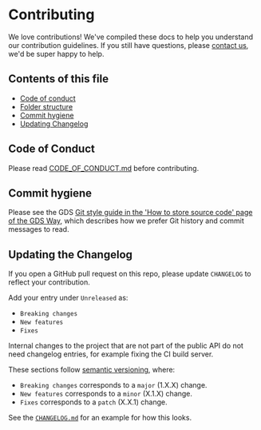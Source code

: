 # Contributing
We love contributions! We've compiled these docs to help you understand our contribution guidelines. If you still have questions, please [contact us](mailto:analytics-unit@nhsx.nhs.uk), we'd be super happy to help.

## Contents of this file
- [Code of conduct](#code-of-conduct)
- [Folder structure](#folder-structure)
- [Commit hygiene](#commit-hygiene)
- [Updating Changelog](#updating-changelog)

## Code of Conduct
Please read [CODE_OF_CONDUCT.md](./CODE_OF_CONDUCT.md) before contributing.

## Commit hygiene

Please see the GDS [Git style guide in the 'How to store source code' page of the GDS Way](https://gds-way.cloudapps.digital/standards/source-code.html#commit-messages), which describes how we prefer Git history and commit messages to read.

## Updating the Changelog

If you open a GitHub pull request on this repo, please update `CHANGELOG` to reflect your contribution.

Add your entry under `Unreleased` as:
- `Breaking changes`
- `New features`
- `Fixes`

Internal changes to the project that are not part of the public API do not need changelog entries, for example fixing the CI build server.

These sections follow [semantic versioning](https://semver.org/spec/v2.0.0.html), where:

- `Breaking changes` corresponds to a `major` (1.X.X) change.
- `New features` corresponds to a `minor` (X.1.X) change.
- `Fixes` corresponds to a `patch` (X.X.1) change.

See the [`CHANGELOG.md`](./CHANGELOG.md) for an example for how this looks.
